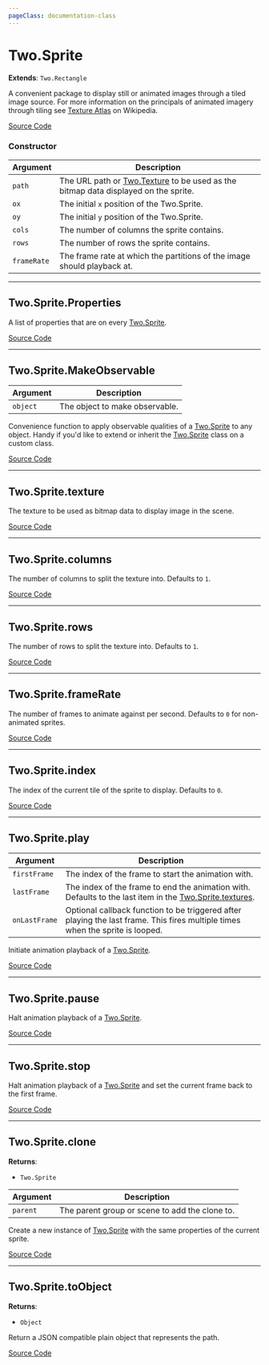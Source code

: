 ```yaml
---
pageClass: documentation-class
---
```


# Two.Sprite


<div class="extends">

__Extends__: `Two.Rectangle`

</div>


A convenient package to display still or animated images through a tiled image source. For more information on the principals of animated imagery through tiling see [Texture Atlas](https://en.wikipedia.org/wiki/Texture_atlas) on Wikipedia.


<div class="meta">

  [Source Code](https://github.com/jonobr1/two.js/blob/dev/src/effects/sprite.js#L11)

</div>



### Constructor


| Argument | Description |
| ---- | ----------- |
|  `path`  | The URL path or [Two.Texture](/documentation/texture) to be used as the bitmap data displayed on the sprite. |
|  `ox`  | The initial `x` position of the Two.Sprite. |
|  `oy`  | The initial `y` position of the Two.Sprite. |
|  `cols`  | The number of columns the sprite contains. |
|  `rows`  | The number of rows the sprite contains. |
|  `frameRate`  | The frame rate at which the partitions of the image should playback at. |



---

<div class="static member ">

## Two.Sprite.Properties








<div class="properties">

A list of properties that are on every [Two.Sprite](/documentation/sprite).

</div>








<div class="meta">

  [Source Code](https://github.com/jonobr1/two.js/blob/dev/src/effects/sprite.js#L86)

</div>






</div>



---

<div class="static function ">

## Two.Sprite.MakeObservable










<div class="params">

| Argument | Description |
| ---- | ----------- |
|  `object`  | The object to make observable. |
</div>




<div class="description">

Convenience function to apply observable qualities of a [Two.Sprite](/documentation/sprite) to any object. Handy if you'd like to extend or inherit the [Two.Sprite](/documentation/sprite) class on a custom class.

</div>



<div class="meta">

  [Source Code](https://github.com/jonobr1/two.js/blob/dev/src/effects/sprite.js#L94)

</div>






</div>



---

<div class="instance member ">

## Two.Sprite.texture








<div class="properties">

The texture to be used as bitmap data to display image in the scene.

</div>








<div class="meta">

  [Source Code](https://github.com/jonobr1/two.js/blob/dev/src/effects/sprite.js#L37)

</div>






</div>



---

<div class="instance member ">

## Two.Sprite.columns








<div class="properties">

The number of columns to split the texture into. Defaults to `1`.

</div>








<div class="meta">

  [Source Code](https://github.com/jonobr1/two.js/blob/dev/src/effects/sprite.js#L52)

</div>






</div>



---

<div class="instance member ">

## Two.Sprite.rows








<div class="properties">

The number of rows to split the texture into. Defaults to `1`.

</div>








<div class="meta">

  [Source Code](https://github.com/jonobr1/two.js/blob/dev/src/effects/sprite.js#L60)

</div>






</div>



---

<div class="instance member ">

## Two.Sprite.frameRate








<div class="properties">

The number of frames to animate against per second. Defaults to `0` for non-animated sprites.

</div>








<div class="meta">

  [Source Code](https://github.com/jonobr1/two.js/blob/dev/src/effects/sprite.js#L68)

</div>






</div>



---

<div class="instance member ">

## Two.Sprite.index








<div class="properties">

The index of the current tile of the sprite to display. Defaults to `0`.

</div>








<div class="meta">

  [Source Code](https://github.com/jonobr1/two.js/blob/dev/src/effects/sprite.js#L76)

</div>






</div>



---

<div class="instance function ">

## Two.Sprite.play










<div class="params">

| Argument | Description |
| ---- | ----------- |
|  `firstFrame`  | The index of the frame to start the animation with. |
|  `lastFrame`  | The index of the frame to end the animation with. Defaults to the last item in the [Two.Sprite.textures](/documentation/sprite#two-sprite-textures). |
|  `onLastFrame`  | Optional callback function to be triggered after playing the last frame. This fires multiple times when the sprite is looped. |
</div>




<div class="description">

Initiate animation playback of a [Two.Sprite](/documentation/sprite).

</div>



<div class="meta">

  [Source Code](https://github.com/jonobr1/two.js/blob/dev/src/effects/sprite.js#L243)

</div>






</div>



---

<div class="instance function ">

## Two.Sprite.pause













<div class="description">

Halt animation playback of a [Two.Sprite](/documentation/sprite).

</div>



<div class="meta">

  [Source Code](https://github.com/jonobr1/two.js/blob/dev/src/effects/sprite.js#L279)

</div>






</div>



---

<div class="instance function ">

## Two.Sprite.stop













<div class="description">

Halt animation playback of a [Two.Sprite](/documentation/sprite) and set the current frame back to the first frame.

</div>



<div class="meta">

  [Source Code](https://github.com/jonobr1/two.js/blob/dev/src/effects/sprite.js#L291)

</div>






</div>



---

<div class="instance function ">

## Two.Sprite.clone




<div class="returns">

__Returns__:



+ `Two.Sprite`




</div>







<div class="params">

| Argument | Description |
| ---- | ----------- |
|  `parent`  | The parent group or scene to add the clone to. |
</div>




<div class="description">

Create a new instance of [Two.Sprite](/documentation/sprite) with the same properties of the current sprite.

</div>



<div class="meta">

  [Source Code](https://github.com/jonobr1/two.js/blob/dev/src/effects/sprite.js#L305)

</div>






</div>



---

<div class="instance function ">

## Two.Sprite.toObject




<div class="returns">

__Returns__:



+ `Object`




</div>










<div class="description">

Return a JSON compatible plain object that represents the path.

</div>



<div class="meta">

  [Source Code](https://github.com/jonobr1/two.js/blob/dev/src/effects/sprite.js#L332)

</div>






</div>



